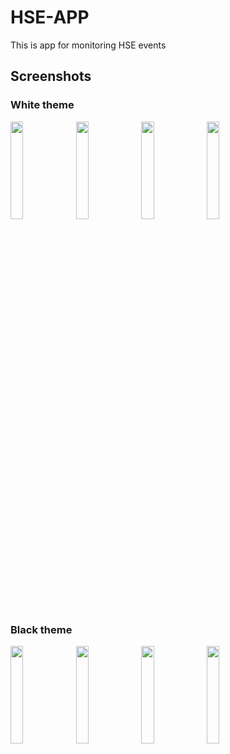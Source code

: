 # HSE-APP
This is app for monitoring HSE events

## Screenshots

### White theme

<p float="left">
  <img src="https://pp.userapi.com/c849216/v849216080/175e42/szEq9yFu_ug.jpg" width="20%" />
  <img src="https://pp.userapi.com/c850536/v850536482/10f3aa/OLLIl2tVeqI.jpg" width="20%" />
  <img src="https://pp.userapi.com/c850632/v850632482/fe468/xiSK1wbIgxs.jpg" width="20%" />
  <img src="https://pp.userapi.com/c849036/v849036080/170dd5/aZfdxQ77JXk.jpg" width="20%" /> 
</p>


### Black theme

<p float="left">
  <img src="https://pp.userapi.com/c845216/v845216080/1f1e70/K4VDmEZfsEQ.jpg" width="20%" />
  <img src="https://pp.userapi.com/c853624/v853624482/27c77/w5zAYbOUcuM.jpg" width="20%" />
  <img src="https://pp.userapi.com/c846320/v846320080/1e71e7/hGsKWd8xGtw.jpg" width="20%" />
  <img src="https://pp.userapi.com/c851536/v851536482/100cfa/DyDPu6-fQRw.jpg" width="20%" /> 
</p>

